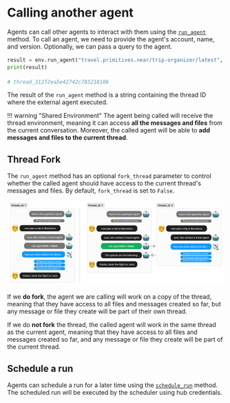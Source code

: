 # Calling another agent

Agents can call other agents to interact with them using the [`run_agent`](../../api.md#nearai.agents.environment.Environment.run_agent) method. To call an agent, we need to provide the agent's account, name, and version. Optionally, we can pass a query to the agent.

```python
result = env.run_agent("travel.primitives.near/trip-organizer/latest", query="Plan a two-day trip to Buenos Aires", fork_thread=False)
print(result)

# thread_312f2ea5e42742c785218106
```

The result of the `run_agent` method is a string containing the thread ID where the external agent executed.

!!! warning "Shared Environment"
    The agent being called will receive the thread environment, meaning it can access **all the messages and files** from the current conversation. Moreover, the called agent will be able to **add messages and files to the current thread**.

## Thread Fork
The `run_agent` method has an optional `fork_thread` parameter to control whether the called agent should have access to the current thread's messages and files. By default, `fork_thread` is set to `False`.

![alt text](../../assets/agents/call-agent.png)

If we **do fork**, the agent we are calling will work on a copy of the thread, meaning that they have access to all files and messages created so far, but any message or file they create will be part of their own thread.

If we do **not fork** the thread, the called agent will work in the same thread as the current agent, meaning that they have access to all files and messages created so far, and any message or file they create will be part of the current thread.

## Schedule a run
Agents can schedule a run for a later time using the [`schedule_run`](../../api.md#nearai.agents.environment.Environment.schedule_run) method. The scheduled run will be executed
 by the scheduler using hub credentials.
